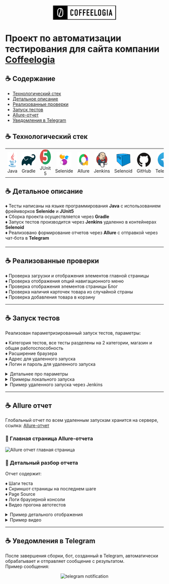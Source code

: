 <p align="center">
  <a href="https://coffeelogia.kz/" target="_blank">
    <img src="media/coffeelogia_logo.jpg" width="200" alt="Coffeelogia Logo">
  </a>
</p>

# Проект по автоматизации тестирования для сайта компании [Coffeelogia](https://coffeelogia.kz/)

## :coffee: Содержание
- [Технологический стек](#coffee-технологический-стек)
- [Детальное описание](#coffee-детальное-описание)
- [Реализованные проверки](#coffee-реализованные-проверки)
- [Запуск тестов](#coffee-запуск-тестов)
- [Allure-отчет](#coffee-Allure-отчет)
- [Уведомления в Telegram](#coffee-уведомления-в-telegram)

## :coffee: Технологический стек

<div align="center">
  <table>
    <tr>
      <td align="center" width="110">
        <a href="https://www.java.com/" target="_blank">
          <img src="media/icons/java.svg" width="48" height="48" alt="Java" />
        </a><br>Java
      </td>
      <td align="center" width="110">
        <a href="https://gradle.org/" target="_blank">
          <img src="media/icons/gradle.svg" width="48" height="48" alt="Gradle" />
        </a><br>Gradle
      </td>
      <td align="center" width="110">
        <a href="https://junit.org/junit5/" target="_blank">
          <img src="media/icons/junit5.svg" width="48" height="48" alt="JUnit 5" />
        </a><br>JUnit 5
      </td>
      <td align="center" width="110">
        <a href="https://selenide.org/" target="_blank">
          <img src="media/icons/selenide.png" width="48" height="48" alt="Selenide" />
        </a><br>Selenide
      </td>
      <td align="center" width="110">
        <a href="https://docs.qameta.io/allure/" target="_blank">
          <img src="media/icons/allure.png" width="48" height="48" alt="Allure" />
        </a><br>Allure
      </td>
      <td align="center" width="110">
        <a href="https://www.jenkins.io/" target="_blank">
          <img src="media/icons/jenkins.svg" width="48" height="48" alt="Jenkins" />
        </a><br>Jenkins
      </td>
      <td align="center" width="110">
        <a href="https://github.com/aerokube/selenoid" target="_blank">
          <img src="media/icons/selenoid.png" width="48" height="48" alt="Selenoid" />
        </a><br>Selenoid
      </td>
      <td align="center" width="110">
        <a href="https://github.com/" target="_blank">
          <img src="media/icons/github.svg" width="48" height="48" alt="GitHub" />
        </a><br>GitHub
      </td>
      <td align="center" width="110">
        <a href="https://telegram.org/" target="_blank">
          <img src="media/icons/telegram.svg" width="48" height="48" alt="Telegram" />
        </a><br>Telegram
      </td>
    </tr>
  </table>
</div>



## :coffee: Детальное описание

:diamonds: Тесты написаны на языке программирования **Java** с использованием фреймворков **Selenide** и **JUnit5**  
:diamonds: Сборка проекта осуществляется через **Gradle**  
:diamonds: Запуск тестов производится через **Jenkins** удаленно в контейнерах **Selenoid**  
:diamonds: Реализовано формирование отчетов через **Allure** с отправкой через чат-бота в **Telegram**  

#### 

---

## :coffee: Реализованные проверки

:diamonds: Проверка загрузки и отображения элементов главной страницы  
:diamonds: Проверка отображения опций навигационного меню  
:diamonds: Проверка отображения элементов страницы Блог  
:diamonds: Проверка наличия карточек товара из случайной страны  
:diamonds: Проверка добавления товара в корзину  

---

## :coffee: Запуск тестов

Реализован параметризированный запуск тестов, параметры:

:diamonds: Категория тестов, все тесты разделены на 2 категории, магазин и общая работоспособность  
:diamonds: Расширение браузера  
:diamonds: Адрес для удаленного запуска  
:diamonds: Логин и пароль для удаленного запуска  

<details>
  <summary>Детальнее про параметры</summary>  

#### :tea: Для запуска по категориям необходимо использовать соответствующее задание, всего их создано три:

| Категория                     |    Общие     |    Магазин | Все тесты |
|-------------------------------|:------------:|-----------:|----------:|
| Тэг                           |    Global    |       Shop |         - |
| Параметр локального запуска   | global_tests | shop_tests | all_tests |
| Параметр запуска из Дженкинса |    Общие     |    Магазин |       Все |

#### :tea: Расширение браузера - задано три фиксированных варианта при запуске из дженкинса:

:diamonds: 1920х1080  
:diamonds: 1280х720  
:diamonds: 1024х768  

При запуске локально можно указать любое произвольное значение, либо не указывать его вовсе, значение по умолчанию - 1920х1080.

#### :tea: Адрес и данные для входа - опциональные параметры, при их отсутствии тесты можно запускать локально без селеноида.

</details>

<details>
  <summary>Примеры локального запуска</summary>

#### Команды для bash:  

```bash
./gradlew clean all_tests
```

```bash
./gradlew clean shop_tests -DbrowserSize="1024x768"
```
</details>

<details>
  <summary>Пример удаленного запуска через Jenkins</summary>  

#### [Перейти в Jenkins](https://jenkins.autotests.cloud/job/C35-oshkamoshka-HW14/) и указать параметры:

<img src="media/screens/jenkins_config.jpg" alt="Настройки jenkins">

</details>

---

## :coffee: Allure отчет

Глобальный отчет по всем удаленным запускам хранится на сервере, ссылка: [Allure-отчет](https://jenkins.autotests.cloud/job/C35-oshkamoshka-HW14/allure/)

### :tea: Главная страница Allure-отчета
<img src="media/screens/allure_report.jpg" width="800" alt="Allure отчет главная страница">

### :tea: Детальный разбор отчета
Отчет содержит:  

:diamonds: Шаги теста  
:diamonds: Скриншот страницы на последнем шаге  
:diamonds: Page Source  
:diamonds: Логи браузерной консоли  
:diamonds: Видео прогона автотестов  
  
<details>
  <summary>Пример детального отображения</summary>
<img src="media/screens/allure_report_detailed.jpg" width="800" alt="Allure детальный отчет">
</details>

<details>
  <summary>Пример видео</summary>
<p align="center">
  <img src="media/screens/test_run.gif" width="600" alt="Видео прогона">
</p>
</details>

---

## :coffee: Уведомления в Telegram

После завершения сборки, бот, созданный в Telegram, автоматически обрабатывает и отправляет сообщение с результатом.  
Пример сообщения:

<p align="center">
<img src="media/screens/telegram_result.jpg" width="600" alt="telegram notification">
</p>